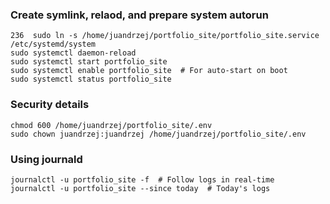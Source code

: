 ### Create symlink, relaod, and prepare system autorun
```
236  sudo ln -s /home/juandrzej/portfolio_site/portfolio_site.service /etc/systemd/system
sudo systemctl daemon-reload
sudo systemctl start portfolio_site
sudo systemctl enable portfolio_site  # For auto-start on boot
sudo systemctl status portfolio_site
```

### Security details
```
chmod 600 /home/juandrzej/portfolio_site/.env
sudo chown juandrzej:juandrzej /home/juandrzej/portfolio_site/.env
```

### Using journald
```
journalctl -u portfolio_site -f  # Follow logs in real-time
journalctl -u portfolio_site --since today  # Today's logs
```
